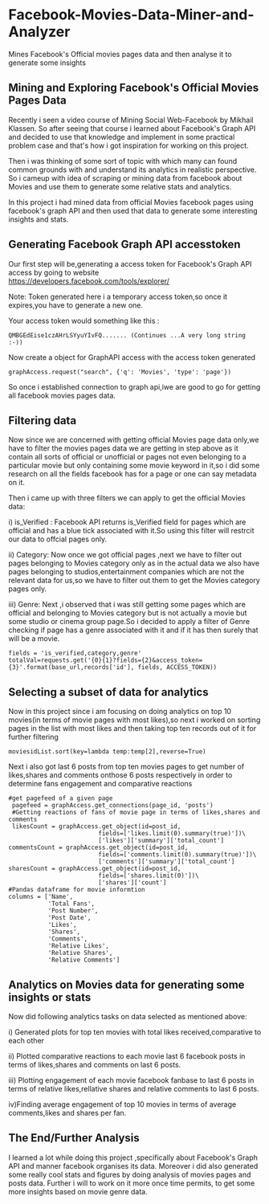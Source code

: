 # Facebook-Movies-Data-Miner-and-Analyzer

Mines Facebook's Official movies pages data and then analyse it to generate some insights

## **Mining and Exploring Facebook's Official Movies Pages Data**

Recently i seen a video course of Mining Social Web-Facebook by Mikhail Klassen. So after seeing that course i learned about Facebook's Graph API and decided to use that knowledge and implement in some practical problem case and that's how i got inspiration for working on this project.

Then i was thinking of some sort of topic with which many can found common grounds with and understand its analytics in realistic perspective. So i cameup with idea of scraping or mining data from facebook about Movies and use them to generate some relative stats and analytics.

In this project i had mined data from official Movies facebook pages using facebook's graph API and then used that data to generate some interesting insights and stats.

## Generating Facebook Graph API accesstoken

Our first step will be,generating a access token for Facebook's Graph API access by going to website
https://developers.facebook.com/tools/explorer/

 Note: Token generated here i a temporary access token,so once it expires,you have to generate a new one.

Your access token would something like this :

```
QMBGEdEise1czAHrLSYyuYIvFQ....... (Continues ...A very long string :-))
```
Now  create a object for GraphAPI access with the access token generated
 ```
graphAccess.request("search", {'q': 'Movies', 'type': 'page'})
```
So once i established connection to graph api,iwe are good to go for getting all facebook movies pages data.


## Filtering data

Now since we are concerned with getting official Movies page data only,we have to filter the movies pages data we are getting in step above as it contain all sorts of official or unofficial or pages not even belonging to a particular movie but only containing some movie keyword in it,so i did some research on all the fields facebook has for a page or one can say metadata on it.

Then i came up with three filters we can apply to get the official Movies data:

i) is_Verified :
Facebook API returns is_Verified field for pages which are official and has a blue tick associated with it.So using this filter will restrcit our data to offcial pages only.

ii) Category:
Now once we got official pages ,next we have to filter out pages belonging to Movies category only as in the actual data we also have pages belonging to studios,entertainment companies which are not the relevant data for us,so we have to filter out them to get the Movies category pages only.

iii) Genre:
Next ,i observed that i was still getting some pages which are official and belonging to Movies category but is not actually a movie but some studio or cinema group page.So i decided to apply a filter of Genre checking if page has a genre associated with it and if it has then surely that will be a movie.

 ```
 fields = 'is_verified,category,genre'
 totalVal=requests.get('{0}{1}?fields={2}&access_token={3}'.format(base_url,records['id'], fields, ACCESS_TOKEN)) 
  ```
## Selecting a subset of data for analytics

Now in this project since i am focusing on doing analytics on top 10 movies(in terms of movie pages with most likes),so next i worked on sorting pages in the list with most likes and then taking top ten records out of it for further filtering

```
moviesidList.sort(key=lambda temp:temp[2],reverse=True) 
```
Next i also got last 6 posts from top ten movies pages to get number of likes,shares and comments onthose 6 posts respectively in order to determine fans engagement and comparative reactions

```
#get pagefeed of a given page
 pagefeed = graphAccess.get_connections(page_id, 'posts')
 #Getting reactions of fans of movie page in terms of likes,shares and comments
 likesCount = graphAccess.get_object(id=post_id, 
                         fields=['likes.limit(0).summary(true)'])\
                         ['likes']['summary']['total_count']
commentsCount = graphAccess.get_object(id=post_id, 
                         fields=['comments.limit(0).summary(true)'])\
                         ['comments']['summary']['total_count']    
sharesCount = graphAccess.get_object(id=post_id, 
                         fields=['shares.limit(0)'])\
                         ['shares']['count'] 
#Pandas dataframe for movie informtion                             
columns = ['Name',
           'Total Fans',
           'Post Number',
           'Post Date',
           'Likes',
           'Shares',
           'Comments',
           'Relative Likes',
           'Relative Shares',
           'Relative Comments'] 
```

## Analytics on Movies data for generating some insights or stats

Now did following analytics tasks on data selected as mentioned above:

i) Generated plots for top ten movies with total likes received,comparative to each other

ii) Plotted comparative reactions to each movie last 6 facebook posts in terms of likes,shares and comments on last 6 posts.

iii) Plotting engagement of each movie facebook fanbase to last 6 posts in terms of relative likes,rellative shares and relative comments to last 6 posts.

iv)Finding average engagement of top 10 movies in terms of average comments,likes and shares per fan.


## The End/Further Analysis

I learned a lot while doing this project ,specifically about Facebook's Graph API and manner facebook organises its data.
Moreover i did also generated some really cool stats and figures by doing analysis of movies pages and posts data.
Further i will to work on it more once time permits, to get some more insights based on movie genre data.
